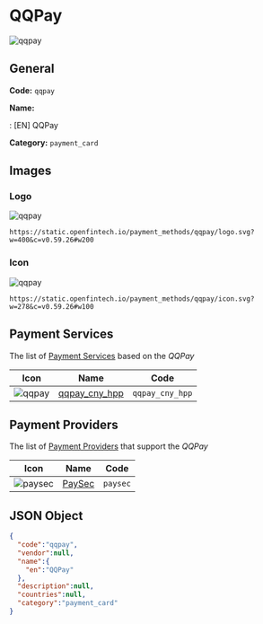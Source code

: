 
# QQPay 
![qqpay](https://static.openfintech.io/payment_methods/qqpay/logo.svg?w=400&c=v0.59.26#w200)  

## General 
**Code:** `qqpay` 
 
**Name:** 
 
:	[EN] QQPay 
 
**Category:** `payment_card` 
 

## Images 

### Logo 
![qqpay](https://static.openfintech.io/payment_methods/qqpay/logo.svg?w=400&c=v0.59.26#w200)  

```
https://static.openfintech.io/payment_methods/qqpay/logo.svg?w=400&c=v0.59.26#w200
```  

### Icon 
![qqpay](https://static.openfintech.io/payment_methods/qqpay/icon.svg?w=278&c=v0.59.26#w100)  

```
https://static.openfintech.io/payment_methods/qqpay/icon.svg?w=278&c=v0.59.26#w100
```  

## Payment Services 
 
The list of [Payment Services](/payment-services/) based on the _QQPay_ 

|Icon|Name|Code| 
|:---:|:---:|:---:| 
|![qqpay](https://static.openfintech.io/payment_methods/qqpay/icon.svg?w=278&c=v0.59.26#w100) |[qqpay_cny_hpp](/payment-services/qqpay_cny_hpp/)|`qqpay_cny_hpp`| 
 

## Payment Providers 
 
The list of [Payment Providers](/payment-providers/) that support the _QQPay_ 

|Icon|Name|Code| 
|:---:|:---:|:---:| 
|![paysec](https://static.openfintech.io/payment_providers/paysec/icon.png?w=278&c=v0.59.26#w100) |[PaySec](/payment-providers/paysec/)|`paysec`| 
 

## JSON Object 

```json
{
  "code":"qqpay",
  "vendor":null,
  "name":{
    "en":"QQPay"
  },
  "description":null,
  "countries":null,
  "category":"payment_card"
}
```  
